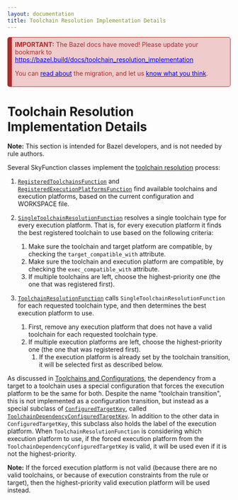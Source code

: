 ```yaml
---
layout: documentation
title: Toolchain Resolution Implementation Details
---
```


<div style="background-color: #EFCBCB; color: #AE2B2B;  border: 1px solid #AE2B2B; border-radius: 5px; border-left: 10px solid #AE2B2B; padding: 0.5em;">
<b>IMPORTANT:</b> The Bazel docs have moved! Please update your bookmark to <a href="https://bazel.build/docs/toolchain_resolution_implementation" style="color: #0000EE;">https://bazel.build/docs/toolchain_resolution_implementation</a>
<p/>
You can <a href="https://blog.bazel.build/2022/02/17/Launching-new-Bazel-site.html" style="color: #0000EE;">read about</a> the migration, and let us <a href="https://forms.gle/onkAkr2ZwBmcbWXj7" style="color: #0000EE;">know what you think</a>.
</div>


# Toolchain Resolution Implementation Details


**Note:** This section is intended for Bazel developers, and is not needed by
rule authors.

Several SkyFunction classes implement the [toolchain resolution][Toolchains] process:

1.  [`RegisteredToolchainsFunction`][RegisteredToolchainsFunction] and
    [`RegisteredExecutionPlatformsFunction`][RegisteredExecutionPlatformsFunction]
    find available toolchains and execution platforms, based on the current
    configuration and WORKSPACE file.

1.  [`SingleToolchainResolutionFunction`][SingleToolchainResolutionFunction]
    resolves a single toolchain type for every execution platform. That is, for
    every execution platform it finds the best registered toolchain to use based
    on the following criteria:

    1.  Make sure the toolchain and target platform are compatible, by checking
        the `target_compatible_with` attribute.
    1.  Make sure the toolchain and execution platform are compatible, by
        checking the `exec_compatible_with` attribute.
    1.  If multiple toolchains are left, choose the highest-priority one (the
        one that was registered first).

1.  [`ToolchainResolutionFunction`][ToolchainResolutionFunction] calls
    `SingleToolchainResolutionFunction` for each requested toolchain type, and
    then determines the best execution platform to use.

    1.  First, remove any execution platform that does not have a valid
        toolchain for each requested toolchain type.
    2.  If multiple execution platforms are left, choose the highest-priority
        one (the one that was registered first).
        1.  If the execution platform is already set by the toolchain
            transition, it will be selected first as described below.

As discussed in [Toolchains and Configurations][Toolchains and Configurations],
the dependency from a target to a toolchain uses a special configuration that
forces the execution platform to be the same for both. Despite the name
"toolchain transition", this is not implemented as a configuration
transition, but instead as a special subclass of
[`ConfiguredTargetKey`][ConfiguredTargetKey], called
[`ToolchainDependencyConfiguredTargetKey`][ToolchainDependencyConfiguredTargetKey].
In addition to the other data in `ConfiguredTargetKey`, this subclass also holds
the label of the execution platform. When `ToolchainResolutionFunction` is
considering which execution platform to use, if the forced execution platform
from the `ToolchainDependencyConfiguredTargetKey` is valid, it will be used even
if it is not the highest-priority.

**Note:** If the forced execution platform is not valid (because there are no
valid toolchains, or because of execution constraints from the rule or target),
then the highest-priority valid execution platform will be used instead.

[ConfiguredTargetKey]: https://cs.opensource.google/bazel/bazel/+/master:src/main/java/com/google/devtools/build/lib/skyframe/ConfiguredTargetKey.java
[RegisteredExecutionPlatformsFunction]: https://cs.opensource.google/bazel/bazel/+/master:src/main/java/com/google/devtools/build/lib/skyframe/RegisteredExecutionPlatformsFunction.java
[RegisteredToolchainsFunction]: https://cs.opensource.google/bazel/bazel/+/master:src/main/java/com/google/devtools/build/lib/skyframe/RegisteredToolchainsFunction.java
[SingleToolchainResolutionFunction]: https://cs.opensource.google/bazel/bazel/+/master:src/main/java/com/google/devtools/build/lib/skyframe/SingleToolchainResolutionFunction.java
[ToolchainDependencyConfiguredTargetKey]: https://cs.opensource.google/bazel/bazel/+/master:src/main/java/com/google/devtools/build/lib/skyframe/ConfiguredTargetKey.java;bpv=1;bpt=1;l=164?ss=bazel&q=ConfiguredTargetKey&gsn=ToolchainDependencyConfiguredTargetKey&gs=kythe%3A%2F%2Fgithub.com%2Fbazelbuild%2Fbazel%3Flang%3Djava%3Fpath%3Dcom.google.devtools.build.lib.skyframe.ConfiguredTargetKey.ToolchainDependencyConfiguredTargetKey%2336c7e68f8cd5ea0b5a21b3769e63e6b2d489b9ca8c6f79798839e7f40cf2a19e
[ToolchainResolutionFunction]: https://cs.opensource.google/bazel/bazel/+/master:src/main/java/com/google/devtools/build/lib/skyframe/ToolchainResolutionFunction.java
[Toolchains]: toolchains.html
[Toolchains and Configurations]: toolchains.html#toolchains-and-configurations
